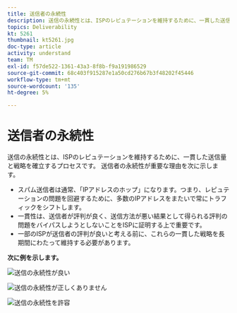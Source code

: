 ```yaml
---
title: 送信者の永続性
description: 送信の永続性とは、ISPのレピュテーションを維持するために、一貫した送信量と戦略を確立するプロセスです。
topics: Deliverability
kt: 5261
thumbnail: kt5261.jpg
doc-type: article
activity: understand
team: TM
exl-id: f57de522-1361-43a3-8f8b-f9a191986529
source-git-commit: 68c403f915287e1a50cd276b67b3f48202f45446
workflow-type: tm+mt
source-wordcount: '135'
ht-degree: 5%

---
```


# 送信者の永続性

送信の永続性とは、ISPのレピュテーションを維持するために、一貫した送信量と戦略を確立するプロセスです。 送信者の永続性が重要な理由を次に示します。

* スパム送信者は通常、「IPアドレスのホップ」になります。つまり、レピュテーションの問題を回避するために、多数のIPアドレスをまたいで常にトラフィックをシフトします。
* 一貫性は、送信者が評判が良く、送信方法が悪い結果として得られる評判の問題をバイパスしようとしないことをISPに証明する上で重要です。
* 一部のISPが送信者の評判が良いと考える前に、これらの一貫した戦略を長期間にわたって維持する必要があります。

**次に例を示します。**

![送信の永続性が良い](assets/Sender_Permanence_1.png)

![送信の永続性が正しくありません](assets/Sender_Permanence_2.png)

![送信の永続性を許容](assets/Sender_Permanence_3.png)
